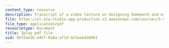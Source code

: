 ```yaml
---
content_type: resource
description: Transcript of a video lecture on designing homework and exam problems.
file: https://ol-ocw-studio-app-production.s3.amazonaws.com/courses/5-95j-teaching-college-level-science-and-engineering-spring-2009/9bf2ae1ba45f0a8aaf1d4c5aae836061_8YQf4xOEhag.pdf
file_type: application/pdf
resourcetype: Document
title: 3play pdf file
uid: 9bf2ae1b-a45f-0a8a-af1d-4c5aae836061
---
```

